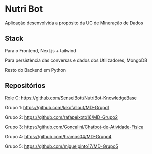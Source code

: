 # Nutri Bot

Aplicação desenvolvida a propósito da UC de Mineração de Dados

## Stack

Para o Frontend, Next.js + tailwind

Para persistência das conversas e dados dos Utilizadores, MongoDB

Resto do Backend em Python

## Repositórios

Role C: https://github.com/SenseiBott/NutriBot-KnowledgeBase

Grupo 1: https://github.com/kikofallout/MD-Grupo1

Grupo 2: https://github.com/rafapeixoto16/MD-Grupo2

Grupo 3: https://github.com/Goncalini/Chatbot-de-Atividade-Fisica

Grupo 4: https://github.com/hramos04/MD-Grupo4

Grupo 5: https://github.com/miguelpinto17/MD-Grupo5
